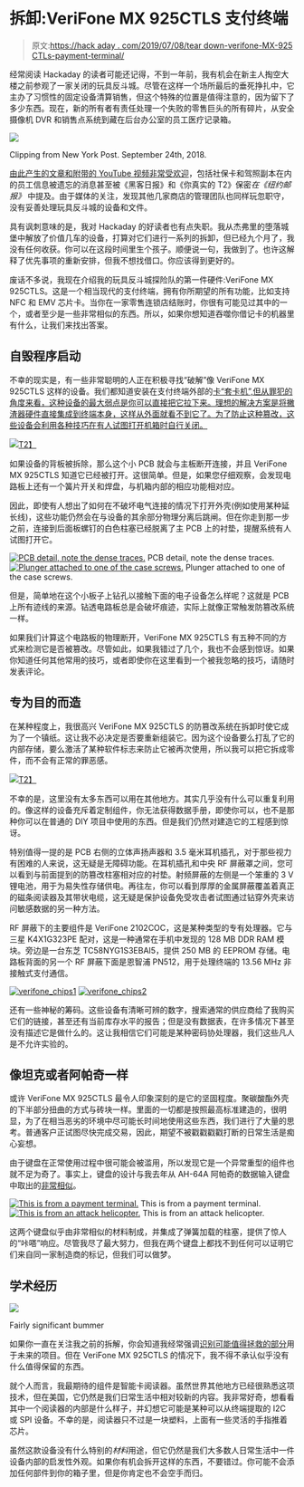 # 拆卸:VeriFone MX 925CTLS 支付终端

> 原文:[https://hack aday . com/2019/07/08/tear down-verifone-MX-925 CTLs-payment-terminal/](https://hackaday.com/2019/07/08/teardown-verifone-mx-925ctls-payment-terminal/)

经常阅读 Hackaday 的读者可能还记得，不到一年前，我有机会在新主人掏空大楼之前参观了一家关闭的玩具反斗城。尽管在这样一个场所最后的垂死挣扎中，它主办了习惯性的固定设备清算销售，但这个特殊的位置是值得注意的，因为留下了多少东西。现在，新的所有者有责任处理一个失败的零售巨头的所有碎片，从安全摄像机 DVR 和销售点系统到藏在后台办公室的员工医疗记录箱。

[![](../Images/1e49497fabfb62a65faa36ae4b5cb41d.png)](https://hackaday.com/wp-content/uploads/2019/06/verifone_tru.png)

Clipping from New York Post. September 24th, 2018.

[由此产生的文章和附带的 YouTube 视频非常受欢迎](https://hackaday.com/2018/09/17/exploring-an-abandoned-toys-r-us/)，包括社保卡和驾照副本在内的员工信息被遗忘的消息甚至被《黑客日报》和《你真实的 T2》保密*在《纽约邮报》* 中提及。由于媒体的关注，发现其他几家商店的管理团队也同样玩忽职守，没有妥善处理玩具反斗城的设备和文件。

具有讽刺意味的是，我对 Hackaday 的好读者也有点失职。我从杰弗里的堕落城堡中解放了价值几车的设备，打算对它们进行一系列的拆卸，但已经九个月了，我没有任何收获。你可以在这段时间里生个孩子。顺便说一句，我做到了。也许这解释了优先事项的重新安排，但我不想找借口。你应该得到更好的。

废话不多说，我现在介绍我的玩具反斗城探险队的第一件硬件:VeriFone MX 925CTLS。这是一个相当现代的支付终端，拥有你所期望的所有功能，比如支持 NFC 和 EMV 芯片卡。当你在一家零售连锁店结账时，你很有可能见过其中的一个，或者至少是一些非常相似的东西。所以，如果你想知道吞噬你借记卡的机器里有什么，让我们来找出答案。

## 自毁程序启动

不幸的现实是，有一些非常聪明的人正在积极寻找“破解”像 VeriFone MX 925CTLS 这样的设备。我们都知道安装在支付终端外部的[卡“套卡机”,但从罪犯的角度来看，这种设备的最大弱点是你可以直接把它拉下来。理想的解决方案是将撇渣器硬件直接集成到终端本身，这样从外面就看不到它了。为了防止这种篡改，这些设备会利用各种技巧在有人试图打开机箱时自行关闭。](https://hackaday.com/2018/01/02/when-a-skimmer-isnt-a-skimmer/)

[![](../Images/fd2a9bb2c99e7188334bc60ea9f1dd02.png)T2】](https://hackaday.com/wp-content/uploads/2019/06/verifone_tamper1.jpg)

如果设备的背板被拆除，那么这个小 PCB 就会与主板断开连接，并且 VeriFone MX 925CTLS 知道它已经被打开。这很简单。但是，如果您仔细观察，会发现电路板上还有一个簧片开关和焊盘，与机箱内部的相应功能相对应。

因此，即使有人想出了如何在不破坏电气连接的情况下打开外壳(例如使用某种延长线)，这些功能仍然会在与设备的其余部分物理分离后跳闸。但在你走到那一步之前，连接到后面板螺钉的白色柱塞已经脱离了主 PCB 上的衬垫，提醒系统有人试图打开它。

 [![PCB detail, note the dense traces.](../Images/2e3a6d8270d587b2a9f93a125c2df21a.png "verifone_tamper2")](https://hackaday.com/2019/07/08/teardown-verifone-mx-925ctls-payment-terminal/verifone_tamper2/) PCB detail, note the dense traces. [![Plunger attached to one of the case screws.](../Images/bda25ff731b69627c2d4cd21f1fb46ec.png "verifone_tamper3")](https://hackaday.com/2019/07/08/teardown-verifone-mx-925ctls-payment-terminal/verifone_tamper3/) Plunger attached to one of the case screws.

但是，简单地在这个小板子上钻孔以接触下面的电子设备怎么样呢？这就是 PCB 上所有迹线的来源。钻透电路板总是会破坏痕迹，实际上就像正常触发防篡改系统一样。

如果我们计算这个电路板的物理断开，VeriFone MX 925CTLS 有五种不同的方式来检测它是否被篡改。尽管如此，如果我错过了几个，我也不会感到惊讶。如果你知道任何其他常用的技巧，或者即使你在这里看到一个被我忽略的技巧，请随时发表评论。

## 专为目的而造

在某种程度上，我很高兴 VeriFone MX 925CTLS 的防篡改系统在拆卸时使它成为了一个镇纸。这让我不必决定是否要重新组装它。因为这个设备要么打乱了它的内部存储，要么激活了某种软件标志来防止它被再次使用，所以我可以把它拆成零件，而不会有正常的罪恶感。

[![](../Images/697c68f6d965206b11795c016b9df372.png)T2】](https://hackaday.com/wp-content/uploads/2019/06/verifone_mainpcb.jpg)

不幸的是，这里没有太多东西可以用在其他地方。其实几乎没有什么可以重复利用的。像这样的设备充斥着定制组件，你无法获得数据手册，即使你可以，也不是那种你可以在普通的 DIY 项目中使用的东西。但是我们仍然对建造它的工程感到惊讶。

特别值得一提的是 PCB 右侧的立体声扬声器和 3.5 毫米耳机插孔，对于那些视力有困难的人来说，这无疑是无障碍功能。在耳机插孔和中央 RF 屏蔽罩之间，您可以看到与前面提到的防篡改柱塞相对应的衬垫。射频屏蔽的左侧是一个笨重的 3 V 锂电池，用于为易失性存储供电。再往左，你可以看到厚厚的金属屏蔽覆盖着真正的磁条阅读器及其带状电缆，这无疑是保护设备免受攻击者试图通过钻穿外壳来访问敏感数据的另一种方法。

RF 屏蔽下的主要组件是 VeriFone 2102COC，这是某种类型的专有处理器。它与三星 K4X1G323PE 配对，这是一种通常在手机中发现的 128 MB DDR RAM 模块。旁边是一台东芝 TC58NYG1S3EBAI5，提供 250 MB 的 EEPROM 存储。电路板背面的另一个 RF 屏蔽下面是恩智浦 PN512，用于处理终端的 13.56 MHz 非接触式支付通信。

 [![verifone_chips1](../Images/fec7df4061df82f35ef094c771ffa458.png "verifone_chips1")](https://hackaday.com/2019/07/08/teardown-verifone-mx-925ctls-payment-terminal/verifone_chips1/)  [![verifone_chips2](../Images/97d80aa04be4bef1623da0ae75e244d5.png "verifone_chips2")](https://hackaday.com/2019/07/08/teardown-verifone-mx-925ctls-payment-terminal/verifone_chips2/) 

还有一些神秘的筹码。这些设备有清晰可辨的数字，搜索通常的供应商给了我购买它们的链接，甚至还有当前库存水平的报告；但是没有数据表，在许多情况下甚至没有描述它是做什么的。这让我相信它们可能是某种密码协处理器，我们这些凡人是不允许实验的。

## 像坦克或者阿帕奇一样

或许 VeriFone MX 925CTLS 最令人印象深刻的是它的坚固程度。聚碳酸酯外壳的下半部分扭曲的方式与砖块一样。里面的一切都是按照最高标准建造的，很明显，为了在相当恶劣的环境中尽可能长时间地使用这些东西，我们进行了大量的思考。普通客户正试图尽快完成交易，因此，期望不被戳戳戳戳打断的日常生活是痴心妄想。

由于键盘在正常使用过程中很可能会被滥用，所以发现它是一个异常重型的组件也就不足为奇了。事实上，键盘的设计与我去年从 AH-64A 阿帕奇的数据输入键盘中取出的[非常相似](https://hackaday.com/2018/04/30/milspec-teardown-ah-64a-apache-data-entry-panel/)。

 [![This is from a payment terminal.](../Images/27e4ee552b874e14858cde08d8c53540.png "verifone_keypad")](https://hackaday.com/2019/07/08/teardown-verifone-mx-925ctls-payment-terminal/verifone_keypad/) This is from a payment terminal. [![This is from an attack helicopter.](../Images/a512e6a67f6a248446d5decbce34465a.png "datakbd_kbd2")](https://hackaday.com/2018/04/30/milspec-teardown-ah-64a-apache-data-entry-panel/datakbd_kbd2/) This is from an attack helicopter.

这两个键盘似乎由非常相似的材料制成，并集成了弹簧加载的柱塞，提供了惊人的“咔嗒”响应。尽管我尽了最大努力，但我在两个键盘上都找不到任何可以证明它们来自同一家制造商的标记，但我们可以做梦。

## 学术经历

[![](../Images/a92306433ae7cbc6ba5018cbf26dc544.png)](https://hackaday.com/wp-content/uploads/2019/06/verifone_reader.jpg)

Fairly significant bummer

如果你一直在关注我之前的拆解，你会知道我经常强调[识别可能值得拯救的部分](https://hackaday.com/2018/01/22/teardown-christmas-laser-projector/)用于未来的项目。但在 VeriFone MX 925CTLS 的情况下，我不得不承认似乎没有什么值得保留的东西。

就个人而言，我最期待的组件是智能卡阅读器。虽然世界其他地方已经很熟悉这项技术，但在美国，它仍然是我们日常生活中相对较新的内容。我非常好奇，想看看其中一个阅读器的内部是什么样子，并幻想它可能是某种可以从终端提取的 I2C 或 SPI 设备。不幸的是，阅读器只不过是一块塑料，上面有一些灵活的手指推着芯片。

虽然这款设备没有什么特别的*材料*用途，但它仍然是我们大多数人日常生活中一件设备内部的启发性外观。如果你有机会拆开这样的东西，不要错过。你可能不会添加任何部件到你的箱子里，但是你肯定也不会空手而归。